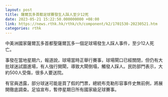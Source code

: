 ```yaml
---
layout: post
title: 薩爾瓦多首都足球賽發生人踩人至少12死
date: 2023-05-21 15:22:50.000000000 +08:00
link: https://news.rthk.hk/rthk/ch/component/k2/1701530-20230521.htm
categories: rthk
---
```


中美洲國家薩爾瓦多首都聖薩爾瓦多一個足球場發生人踩人事件，至少12人死亡。

事發在當地星期六，報道說，球場當時正舉行賽事，球場閘口已經關閉，但仍有大批球迷試圖進場，有人強行開閘，導致大閘倒塌，觸發人踩人。民防部門表示，大約500人受傷，很多人要送院。

有官員透露，部分球迷可能是買了假的門票，總統布克勒形容事件史無前例，將展開徹底調查。足協宣布，暫停星期日所有國家級足球賽事。
